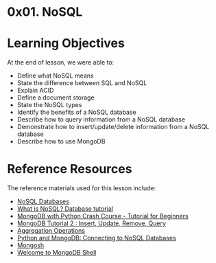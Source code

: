 # 0x01. NoSQL

# Learning Objectives
At the end of lesson, we were able to:

- Define what NoSQL means
- State the difference between SQL and NoSQL
- Explain ACID
- Define a document storage
- State the NoSQL types
- Identify the benefits of a NoSQL database
- Describe how to query information from a NoSQL database
- Demonstrate how to insert/update/delete information from a NoSQL database
- Describe how to use MongoDB

# Reference Resources
The reference materials used for this lesson include:
- [NoSQL Databases](https://riak.com/resources/nosql-databases/)
- [What is NoSQL? Database tutorial](https://www.youtube.com/watch?v=qUV2j3XBRHc)
- [MongoDB with Python Crash Course - Tutorial for Beginners](https://www.youtube.com/watch?v=E-1xI85Zog8)
- [MongoDB Tutorial 2 : Insert, Update, Remove, Query](https://www.youtube.com/watch?v=CB9G5Dvv-EE)
- [Aggregation Operations](https://www.mongodb.com/docs/manual/aggregation/)
- [Python and MongoDB: Connecting to NoSQL Databases](https://realpython.com/introduction-to-mongodb-and-python/)
- [Mongosh](https://www.mongodb.com/docs/manual/reference/method/)
- [Welcome to MongoDB Shell](https://www.mongodb.com/docs/mongodb-shell/#mongodb-binary-bin.mongosh)